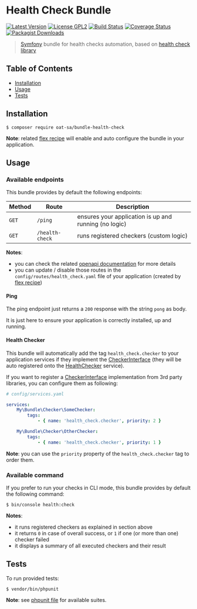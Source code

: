 # Health Check Bundle

[![Latest Version](https://img.shields.io/github/tag/oat-sa/bundle-health-check.svg?style=flat&label=release)](https://github.com/oat-sa/bundle-health-check/tags)
[![License GPL2](http://img.shields.io/badge/licence-LGPL%202.1-blue.svg)](http://www.gnu.org/licenses/lgpl-2.1.html)
[![Build Status](https://travis-ci.org/oat-sa/bundle-health-check.svg?branch=master)](https://travis-ci.org/oat-sa/bundle-health-check)
[![Coverage Status](https://coveralls.io/repos/github/oat-sa/bundle-health-check/badge.svg?branch=master)](https://coveralls.io/github/oat-sa/bbundle-health-check?branch=master)
[![Packagist Downloads](http://img.shields.io/packagist/dt/oat-sa/bundle-health-check.svg)](https://packagist.org/packages/oat-sa/bundle-health-check)


> [Symfony](https://symfony.com/) bundle for health checks automation, based on [health check library](https://github.com/oat-sa/lib-health-check)

## Table of Contents

- [Installation](#installation)
- [Usage](#usage)
- [Tests](#tests)

## Installation

```console
$ composer require oat-sa/bundle-health-check
```

**Note**: related [flex recipe](https://github.com/symfony/recipes-contrib/tree/master/oat-sa/bundle-health-check/) will enable and auto configure the bundle in your application.

## Usage

### Available endpoints

This bundle provides by default the following endpoints:

|  Method  | Route           | Description                                           |
|----------|-----------------|-------------------------------------------------------|
| `GET`    | `/ping`         | ensures your application is up and running (no logic) |
| `GET`    | `/health-check` | runs registered checkers (custom logic)               |

**Notes**:
- you can check the related [openapi documentation](openapi/health-check.yaml) for more details
- you can update / disable those routes in the `config/routes/health_check.yaml` file of your application (created by [flex recipe](https://github.com/symfony/recipes-contrib/tree/master/oat-sa/bundle-health-check/))

#### Ping

The ping endpoint just returns a `200` response with the string `pong` as body.

It is just here to ensure your application is correctly installed, up and running.

#### Health Checker

This bundle will automatically add the tag `health_check.checker` to your application services if they implement the [CheckerInterface](https://github.com/oat-sa/lib-health-check/blob/master/src/Checker/CheckerInterface.php)
(they will be auto registered onto the [HealthChecker](https://github.com/oat-sa/lib-health-check/blob/master/src/HealthChecker.php) service).

If you want to register a [CheckerInterface](https://github.com/oat-sa/lib-health-check/blob/master/src/Checker/CheckerInterface.php) implementation from 3rd party libraries, you can configure them as following:

```yaml
# config/services.yaml

services:
    My\Bundle\Checker\SomeChecker:
        tags:
            - { name: 'health_check.checker', priority: 2 }

    My\Bundle\Checker\OtherChecker:
        tags:
            - { name: 'health_check.checker', priority: 1 }
```

**Note**: you can use the `priority` property of the `health_check.checker` tag to order them.

### Available command

If you prefer to run your checks in CLI mode, this bundle provides by default the following command:

```console
$ bin/console health:check
```

**Notes**:
- it runs registered checkers as explained in section above
- it returns `0` in case of overall success, or `1` if one (or more than one) checker failed
- it displays a summary of all executed checkers and their result

## Tests

To run provided tests:

```console
$ vendor/bin/phpunit
```

**Note**: see [phpunit file](phpunit.xml.dist) for available suites.
